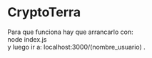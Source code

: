 # CryptoTerra


Para que funciona hay que arrancarlo con:  
node index.js  
y luego ir a:
localhost:3000/(nombre_usuario)
.
